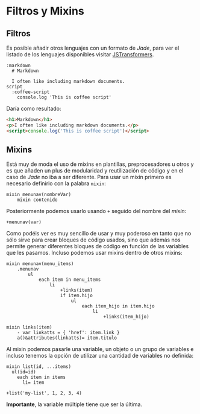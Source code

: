 Filtros y Mixins
================

## Filtros

Es posible añadir otros lenguajes con un formato de *Jade*, para ver el listado de los lenguajes disponibles visitar [JSTransformers](https://www.npmjs.com/browse/keyword/jstransformer).

```
:markdown
  # Markdown

  I often like including markdown documents.
script
  :coffee-script
    console.log 'This is coffee script'
```

Daría como resultado:

```html
<h1>Markdown</h1>
<p>I often like including markdown documents.</p>
<script>console.log('This is coffee script')</script>
```

## Mixins

Está muy de moda el uso de mixins en plantillas, preprocesadores u otros y es que añaden un plus de modularidad y reutilización de código y en el caso de *Jade* no iba a ser diferente. Para usar un mixin primero es necesario definirlo con la palabra `mixin`:

```
mixin menunav(nombreVar)
	mixin contenido
```

Posteriormente podemos usarlo usando ` + ` seguido del nombre del *mixin*:

	+menunav(var)

Como podéis ver es muy sencillo de usar y muy poderoso en tanto que no sólo sirve para crear bloques de código usados, sino que además nos permite generar diferentes bloques de código en función de las variables que les pasamos. Incluso podemos usar mixins dentro de otros mixins:

```
mixin menunav(menu_items)
	.menunav
		ul
			each item in menu_items
				li
					+links(item)
					if item.hijo
						ul
							each item_hijo in item.hijo
								li
									+links(item_hijo)

mixin links(item)
	- var linkatts = { 'href': item.link }
	a()&attributes(linkatts)= item.titulo
```

Al mixin podemos pasarle una variable, un objeto o un grupo de variables e incluso tenemos la opción de utilizar una cantidad de variables no definida:

```
mixin list(id, ...items)
  ul(id=id)
    each item in items
      li= item

+list('my-list', 1, 2, 3, 4)
```

**Importante**, la variable múltiple tiene que ser la última.